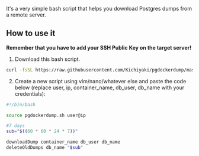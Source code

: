 It's a very simple bash script that helps you download Postgres dumps from a remote server.

## How to use it

**Remember that you have to add your SSH Public Key on the target server!**

1. Download this bash script.
```bash
curl -fsSL https://raw.githubusercontent.com/Kichiyaki/pgdockerdump/master/pgdockerdump.sh -o pgdockerdump.sh
```
2. Create a new script using vim/nano/whatever else and paste the code below (replace user, ip, container_name, db_user, db_name with your credentials):
```bash
#!/bin/bash

source pgdockerdump.sh user@ip

#7 days
sub="$((60 * 60 * 24 * 7))"

downloadDump container_name db_user db_name
deleteOldDumps db_name "$sub"
```
